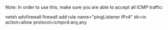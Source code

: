 Note:
In order to use this, make sure you are able to accept all ICMP traffic:

netsh advfirewall firewall add rule name="pingListener IPv4" dir=in action=allow protocol=icmpv4:any,any